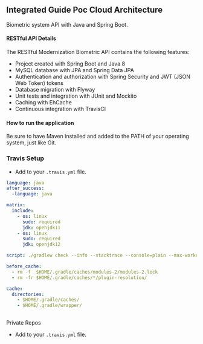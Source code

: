 

## Integrated Guide Poc Cloud Architecture

Biometric system API with Java and Spring Boot.
#### RESTful API Details
The RESTful Modernization Biometric API contains the following features:
* Project created with Spring Boot and Java 8
* MySQL database with JPA and Spring Data JPA
* Authentication and authorization with Spring Security and JWT (JSON Web Token) tokens
* Database migration with Flyway
* Unit tests and integration with JUnit and Mockito
* Caching with EhCache
* Continuous integration with TravisCI
#### How to run the application
Be sure to have Maven installed and added to the PATH of your operating system, just like Git.

### Travis Setup

* Add to your `.travis.yml` file.
```yml
language: java
after_success:
  -language: java

matrix:
  include:
    - os: linux
      sudo: required
      jdk: openjdk11
    - os: linux
      sudo: required
      jdk: openjdk12

script: ./gradlew check --info --stacktrace --console=plain --max-workers=1 --no-daemon --build-cache -Dkotlin.colors.enabled=false

before_cache:
  - rm -f  $HOME/.gradle/caches/modules-2/modules-2.lock
  - rm -fr $HOME/.gradle/caches/*/plugin-resolution/

cache:
  directories:
    - $HOME/.gradle/caches/
    - $HOME/.gradle/wrapper/
  

```
Private Repos
- Add to your `.travis.yml` file.


